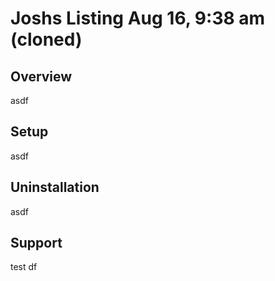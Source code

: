 # Joshs Listing Aug 16, 9:38 am (cloned)

## Overview

asdf

## Setup

asdf

## Uninstallation

asdf

## Support

test   df

